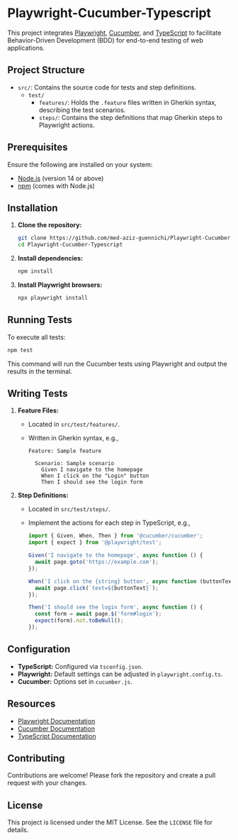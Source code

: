 # Playwright-Cucumber-Typescript

This project integrates [Playwright](https://playwright.dev/), [Cucumber](https://cucumber.io/), and [TypeScript](https://www.typescriptlang.org/) to facilitate Behavior-Driven Development (BDD) for end-to-end testing of web applications.

## Project Structure

- `src/`: Contains the source code for tests and step definitions.
  - `test/`
    - `features/`: Holds the `.feature` files written in Gherkin syntax, describing the test scenarios.
    - `steps/`: Contains the step definitions that map Gherkin steps to Playwright actions.

## Prerequisites

Ensure the following are installed on your system:

- [Node.js](https://nodejs.org/) (version 14 or above)
- [npm](https://www.npmjs.com/) (comes with Node.js)

## Installation

1. **Clone the repository:**

   ```bash
   git clone https://github.com/med-aziz-guennichi/Playwright-Cucumber-Typescript.git
   cd Playwright-Cucumber-Typescript
   ```

2. **Install dependencies:**

   ```bash
   npm install
   ```

3. **Install Playwright browsers:**

   ```bash
   npx playwright install
   ```

## Running Tests

To execute all tests:

```bash
npm test
```

This command will run the Cucumber tests using Playwright and output the results in the terminal.

## Writing Tests

1. **Feature Files:**

   - Located in `src/test/features/`.
   - Written in Gherkin syntax, e.g.,

     ```gherkin
     Feature: Sample feature

       Scenario: Sample scenario
         Given I navigate to the homepage
         When I click on the "Login" button
         Then I should see the login form
     ```

2. **Step Definitions:**

   - Located in `src/test/steps/`.
   - Implement the actions for each step in TypeScript, e.g.,

     ```typescript
     import { Given, When, Then } from '@cucumber/cucumber';
     import { expect } from '@playwright/test';

     Given('I navigate to the homepage', async function () {
       await page.goto('https://example.com');
     });

     When('I click on the {string} button', async function (buttonText) {
       await page.click(`text=${buttonText}`);
     });

     Then('I should see the login form', async function () {
       const form = await page.$('form#login');
       expect(form).not.toBeNull();
     });
     ```

## Configuration

- **TypeScript:** Configured via `tsconfig.json`.
- **Playwright:** Default settings can be adjusted in `playwright.config.ts`.
- **Cucumber:** Options set in `cucumber.js`.

## Resources

- [Playwright Documentation](https://playwright.dev/docs/intro)
- [Cucumber Documentation](https://cucumber.io/docs/guides/10-minute-tutorial/)
- [TypeScript Documentation](https://www.typescriptlang.org/docs/)

## Contributing

Contributions are welcome! Please fork the repository and create a pull request with your changes.

## License

This project is licensed under the MIT License. See the `LICENSE` file for details.
